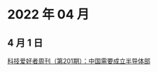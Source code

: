 # 2022 年 04 月

## 4 月 1 日

[科技爱好者周刊（第201期）：中国需要成立半导体部](https://mp.weixin.qq.com/s/Zq6c3tKWapU592z-i5yiig) <Badge type="tip" text="周刊" />
